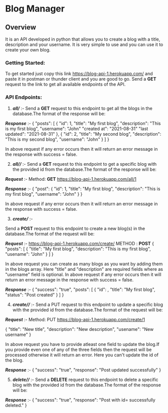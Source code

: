 
# Blog Manager


## Overview
It is an API developed in python that allows you to create a blog with a title, description and your username. It is very simple to use and you can use it to create your own blog.

### Getting Started:
 To get started just copy this link <https://blog-api-1.herokuapp.com/> and paste it in postman or thunder client and you are good to go. Send a **GET** request to the link to get all available endpoints of the API.



### API Endpoints:

1. ***all/*** :-
Send a **GET** request to this endpoint to get all the blogs in the database.The format of the response will be:

***Response*** :-
{
  "posts": [
    {
      "id": 1,
      "title": "My first blog",
      "description": "This is my first blog",
      "username": "John"
      "created at": "2021-08-31"
      "last updated": "2021-08-31"
    },
    {
      "id": 2,
      "title": "My second blog",
      "description": "This is my second blog",
      "username": "John"
    }
  ]
}

In above request if any error occurs then it will return an error message in the response with success = false.


2. ***all/<id>/*** :-
Send a **GET** request to this endpoint to get a specific blog with the provided id from the database.The format of the response will be:

***Request*** :-
Method: **GET**
https://blog-api-1.herokuapp.com/all/1

***Response*** :-
{
  "post": {
    "id": 1,
    "title": "My first blog",
    "description": "This is my first blog",
    "username": "John"
  }
}

In above request if any error occurs then it will return an error message in the response with success = false.


3. ***create/*** :-

Send a **POST** request to this endpoint to create a new blog(s) in the database.The format of the request will be:

***Request*** :-
https://blog-api-1.herokuapp.com/create/
METHOD : **POST**
{
  "posts": [
    {
      "title": "My first blog",
      "description": "This is my first blog",
      "usename": "John"
    }
    ]
}

In above request you can create as many blogs as you want by adding them in the blogs array. Here "title" and "description" are required fields where as "username" field is optional.
In above request if any error occurs then it will return an error message in the response with success = false.

***Response*** :-
{
  "success": "true",
  "posts": [
    {
      "id": <id of the blog>,
      "title": "My first blog",
      "status": "Post created"
    }
  ]
}


4. ***create/<id>/*** :-
 Send a PUT request to this endpoint to update a specific blog with the provided id from the database.The format of the request will be:

***Request*** :-
Method: PUT
https://blog-api-1.herokuapp.com/create/1

{
  "title": "New title",
  "description": "New description",
  "usename": "New username"
}

In above request you have to provide atleast one field to update the blog.If you provide even one of any of the three fields then the request will be processed otherwise it will return an error. Here you can't update the id of the blog.

***Response*** :-
{
  "success": "true",
  "response": "Post updated successfully"
}



5. ***delete/<id>/*** :-
Send a **DELETE** request to this endpoint to delete a specific blog with the provided id from the database.The format of the response will be:

***Response*** :-
{
  "success": "true",
  "response": "Post with id=<id> successfully deleted."
}